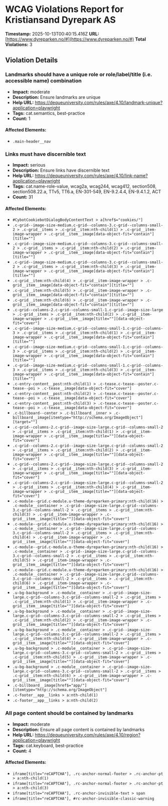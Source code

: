 # WCAG Violations Report for Kristiansand Dyrepark AS

**Timestamp:** 2025-10-13T00:40:15.416Z
**URL:** [https://www.dyreparken.no/#](https://www.dyreparken.no/#)
**Total Violations:** 3

## Violation Details

### Landmarks should have a unique role or role/label/title (i.e. accessible name) combination

- **Impact:** moderate
- **Description:** Ensure landmarks are unique
- **Help URL:** https://dequeuniversity.com/rules/axe/4.10/landmark-unique?application=playwright
- **Tags:** cat.semantics, best-practice
- **Count:** 1

#### Affected Elements:

- `.main-header__nav`

### Links must have discernible text

- **Impact:** serious
- **Description:** Ensure links have discernible text
- **Help URL:** https://dequeuniversity.com/rules/axe/4.10/link-name?application=playwright
- **Tags:** cat.name-role-value, wcag2a, wcag244, wcag412, section508, section508.22.a, TTv5, TT6.a, EN-301-549, EN-9.2.4.4, EN-9.4.1.2, ACT
- **Count:** 31

#### Affected Elements:

- `#CybotCookiebotDialogBodyContentText > a[href$="cookies/"]`
- `.c-grid--image-size-medium.c-grid--columns-3.c-grid--columns-small-2 > .c-grid__items > .c-grid__item:nth-child(1) > .c-grid__item-image-wrapper > .c-grid__item__image[data-object-fit="contain"][title=""]`
- `.c-grid--image-size-medium.c-grid--columns-3.c-grid--columns-small-2 > .c-grid__items > .c-grid__item:nth-child(2) > .c-grid__item-image-wrapper > .c-grid__item__image[data-object-fit="contain"][title=""]`
- `.c-grid--image-size-medium.c-grid--columns-3.c-grid--columns-small-2 > .c-grid__items > .c-grid__item:nth-child(3) > .c-grid__item-image-wrapper > .c-grid__item__image[data-object-fit="contain"][title=""]`
- `.c-grid__item:nth-child(4) > .c-grid__item-image-wrapper > .c-grid__item__image[data-object-fit="contain"][title=""]`
- `.c-grid__item:nth-child(5) > .c-grid__item-image-wrapper > .c-grid__item__image[data-object-fit="contain"][title=""]`
- `.c-grid__item:nth-child(6) > .c-grid__item-image-wrapper > .c-grid__item__image[data-object-fit="contain"][title=""]`
- `.c-grid--columns-2.c-grid--columns-small-1.c-grid--image-size-large > .c-grid__items > .c-grid__item:nth-child(2) > .c-grid__item-image-wrapper > .c-grid__item__image[title=""][data-object-fit="cover"]`
- `.c-grid--image-size-medium.c-grid--columns-small-1.c-grid--columns-3 > .c-grid__items > .c-grid__item:nth-child(1) > .c-grid__item-image-wrapper > .c-grid__item__image[data-object-fit="contain"][title=""]`
- `.c-grid--image-size-medium.c-grid--columns-small-1.c-grid--columns-3 > .c-grid__items > .c-grid__item:nth-child(2) > .c-grid__item-image-wrapper > .c-grid__item__image[data-object-fit="contain"][title=""]`
- `.c-grid--image-size-medium.c-grid--columns-small-1.c-grid--columns-3 > .c-grid__items > .c-grid__item:nth-child(3) > .c-grid__item-image-wrapper > .c-grid__item__image[data-object-fit="contain"][title=""]`
- `.c-entry-content__post:nth-child(1) > .c-tease.c-tease--poster.c-tease--poi > .c-tease__image[data-object-fit="cover"]`
- `.c-entry-content__post:nth-child(2) > .c-tease.c-tease--poster.c-tease--poi > .c-tease__image[data-object-fit="cover"]`
- `.c-entry-content__post:nth-child(3) > .c-tease.c-tease--poster.c-tease--poi > .c-tease__image[data-object-fit="cover"]`
- `.c-billboard--center > .c-billboard__inner > .c-billboard__image[itemtype="http://schema.org/ImageObject"][target=""]`
- `.c-grid--columns-2.c-grid--image-size-large.c-grid--columns-small-2 > .c-grid__items > .c-grid__item:nth-child(1) > .c-grid__item-image-wrapper > .c-grid__item__image[title=""][data-object-fit="cover"]`
- `.c-grid--columns-2.c-grid--image-size-large.c-grid--columns-small-2 > .c-grid__items > .c-grid__item:nth-child(2) > .c-grid__item-image-wrapper > .c-grid__item__image[title=""][data-object-fit="cover"]`
- `.c-grid--columns-2.c-grid--image-size-large.c-grid--columns-small-2 > .c-grid__items > .c-grid__item:nth-child(3) > .c-grid__item-image-wrapper > .c-grid__item__image[title=""][data-object-fit="cover"]`
- `.c-grid--columns-2.c-grid--image-size-large.c-grid--columns-small-2 > .c-grid__items > .c-grid__item:nth-child(4) > .c-grid__item-image-wrapper > .c-grid__item__image[title=""][data-object-fit="cover"]`
- `.c-module--grid.c-module.u-theme-dyreparken-primary:nth-child(16) > .c-module__container > .c-grid--image-size-large.c-grid--columns-3.c-grid--columns-small-2 > .c-grid__items > .c-grid__item:nth-child(3) > .c-grid__item-image-wrapper > .c-grid__item__image[title=""][data-object-fit="cover"]`
- `.c-module--grid.c-module.u-theme-dyreparken-primary:nth-child(16) > .c-module__container > .c-grid--image-size-large.c-grid--columns-3.c-grid--columns-small-2 > .c-grid__items > .c-grid__item:nth-child(4) > .c-grid__item-image-wrapper > .c-grid__item__image[title=""][data-object-fit="cover"]`
- `.c-module--grid.c-module.u-theme-dyreparken-primary:nth-child(16) > .c-module__container > .c-grid--image-size-large.c-grid--columns-3.c-grid--columns-small-2 > .c-grid__items > .c-grid__item:nth-child(5) > .c-grid__item-image-wrapper > .c-grid__item__image[title=""][data-object-fit="cover"]`
- `.c-module--grid.c-module.u-theme-dyreparken-primary:nth-child(16) > .c-module__container > .c-grid--image-size-large.c-grid--columns-3.c-grid--columns-small-2 > .c-grid__items > .c-grid__item:nth-child(6) > .c-grid__item-image-wrapper > .c-grid__item__image[title=""][data-object-fit="cover"]`
- `.u-bg-background > .c-module__container > .c-grid--image-size-large.c-grid--columns-3.c-grid--columns-small-2 > .c-grid__items > .c-grid__item:nth-child(1) > .c-grid__item-image-wrapper > .c-grid__item__image[title=""][data-object-fit="cover"]`
- `.u-bg-background > .c-module__container > .c-grid--image-size-large.c-grid--columns-3.c-grid--columns-small-2 > .c-grid__items > .c-grid__item:nth-child(2) > .c-grid__item-image-wrapper > .c-grid__item__image[title=""][data-object-fit="cover"]`
- `.u-bg-background > .c-module__container > .c-grid--image-size-large.c-grid--columns-3.c-grid--columns-small-2 > .c-grid__items > .c-grid__item:nth-child(4) > .c-grid__item-image-wrapper > .c-grid__item__image[title=""][data-object-fit="cover"]`
- `.u-bg-background > .c-module__container > .c-grid--image-size-large.c-grid--columns-3.c-grid--columns-small-2 > .c-grid__items > .c-grid__item:nth-child(5) > .c-grid__item-image-wrapper > .c-grid__item__image[title=""][data-object-fit="cover"]`
- `.u-bg-background > .c-module__container > .c-grid--image-size-large.c-grid--columns-3.c-grid--columns-small-2 > .c-grid__items > .c-grid__item:nth-child(6) > .c-grid__item-image-wrapper > .c-grid__item__image[title=""][data-object-fit="cover"]`
- `.c-billboard__image[href$="app/"][itemtype="http://schema.org/ImageObject"]`
- `.c-footer__app__links > a:nth-child(1)`
- `.c-footer__app__links > a:nth-child(2)`

### All page content should be contained by landmarks

- **Impact:** moderate
- **Description:** Ensure all page content is contained by landmarks
- **Help URL:** https://dequeuniversity.com/rules/axe/4.10/region?application=playwright
- **Tags:** cat.keyboard, best-practice
- **Count:** 4

#### Affected Elements:

- `iframe[title="reCAPTCHA"], .rc-anchor-normal-footer > .rc-anchor-pt > a:nth-child(1)`
- `iframe[title="reCAPTCHA"], .rc-anchor-normal-footer > .rc-anchor-pt > a:nth-child(3)`
- `iframe[title="reCAPTCHA"], .rc-anchor-invisible-text > span`
- `iframe[title="reCAPTCHA"], #rc-anchor-invisible-classic-warning`
